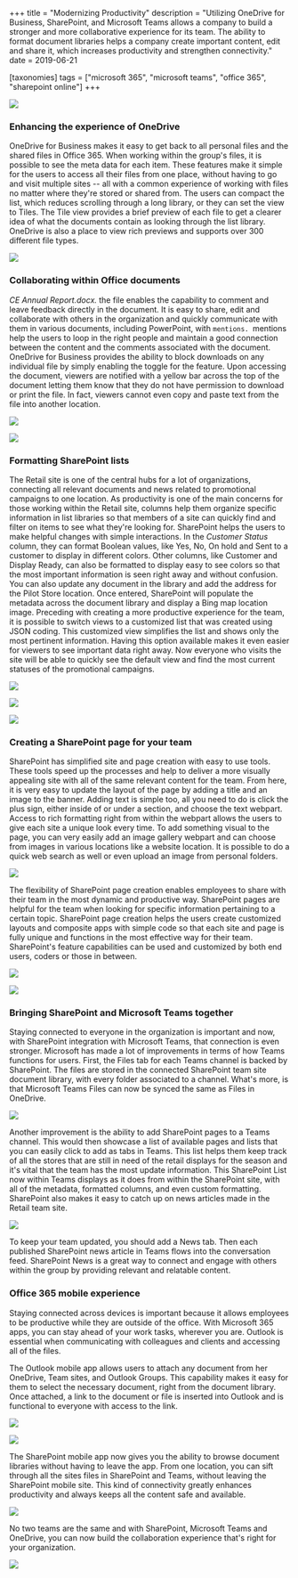 +++
title = "Modernizing Productivity"
description = "Utilizing OneDrive for Business, SharePoint, and Microsoft Teams allows a company to build a stronger and more collaborative experience for its team. The ability to format document libraries helps a company create important content, edit and share it, which increases productivity and strengthen connectivity."
date = 2019-06-21

[taxonomies]
tags = ["microsoft 365", "microsoft teams", "office 365", "sharepoint online"]
+++

![](https://o365hq.com/images/398.png)

### Enhancing the experience of OneDrive

OneDrive for Business makes it easy to get back to all personal files
and the shared files in Office 365. When working within the group's
files, it is possible to see the meta data for each item. These features
make it simple for the users to access all their files from one place,
without having to go and visit multiple sites -- all with a common
experience of working with files no matter where they're stored or
shared from. The users can compact the list, which reduces scrolling
through a long library, or they can set the view to Tiles. The Tile view
provides a brief preview of each file to get a clearer idea of what the
documents contain as looking through the list library. OneDrive is also
a place to view rich previews and supports over 300 different file
types.

![](https://o365hq.com/images/405.png)

### Collaborating within Office documents

*CE Annual Report.docx.* the file enables the capability to comment and
leave feedback directly in the document. It is easy to share, edit and
collaborate with others in the organization and quickly communicate with
them in various documents, including PowerPoint, with
`mentions. `mentions help the users to loop in the right people and
maintain a good connection between the content and the comments
associated with the document. OneDrive for Business provides the ability
to block downloads on any individual file by simply enabling the toggle
for the feature. Upon accessing the document, viewers are notified with
a yellow bar across the top of the document letting them know that they
do not have permission to download or print the file. In fact, viewers
cannot even copy and paste text from the file into another location.

![](https://o365hq.com/images/402.png)

![](https://o365hq.com/images/397.png)

### Formatting SharePoint lists

The Retail site is one of the central hubs for a lot of organizations,
connecting all relevant documents and news related to promotional
campaigns to one location. As productivity is one of the main concerns
for those working within the Retail site, columns help them organize
specific information in list libraries so that members of a site can
quickly find and filter on items to see what they're looking for.
SharePoint helps the users to make helpful changes with simple
interactions. In the *Customer Status* column, they can format Boolean
values, like Yes, No, On hold and Sent to a customer to display in
different colors. Other columns, like Customer and Display Ready, can
also be formatted to display easy to see colors so that the most
important information is seen right away and without confusion. You can
also update any document in the library and add the address for the
Pilot Store location. Once entered, SharePoint will populate the
metadata across the document library and display a Bing map location
image. Preceding with creating a more productive experience for the
team, it is possible to switch views to a customized list that was
created using JSON coding. This customized view simplifies the
list and shows only the most pertinent information. Having this option
available makes it even easier for viewers to see important data right
away. Now everyone who visits the site will be able to quickly see the
default view and find the most current statuses of the promotional
campaigns.

![](https://o365hq.com/images/399.png)

![](https://o365hq.com/images/400.png)

![](https://o365hq.com/images/406.png)

### Creating a SharePoint page for your team

SharePoint has simplified site and page creation with easy to use tools.
These tools speed up the processes and help to deliver a more visually
appealing site with all of the same relevant content for the team. From
here, it is very easy to update the layout of the page by adding a title
and an image to the banner. Adding text is simple too, all you need to
do is click the plus sign, either inside of or under a section, and
choose the text webpart. Access to rich formatting right from within the
webpart allows the users to give each site a unique look every time. To
add something visual to the page, you can very easily add an image
gallery webpart and can choose from images in various locations like a
website location. It is possible to do a quick web search as well or
even upload an image from personal folders.

![](https://o365hq.com/images/407.png)

The flexibility of SharePoint page creation enables employees to share
with their team in the most dynamic and productive way. SharePoint pages
are helpful for the team when looking for specific information
pertaining to a certain topic. SharePoint page creation helps the users
create customized layouts and composite apps with simple code so that
each site and page is fully unique and functions in the most effective
way for their team. SharePoint's feature capabilities can be used and
customized by both end users, coders or those in between.

![](https://o365hq.com/images/409.png)

![](https://o365hq.com/images/401.jpg)

### Bringing SharePoint and Microsoft Teams together

Staying connected to everyone in the organization is important and now,
with SharePoint integration with Microsoft Teams, that connection is
even stronger. Microsoft has made a lot of improvements in terms of how
Teams functions for users. First, the Files tab for each Teams channel
is backed by SharePoint. The files are stored in the connected
SharePoint team site document library, with every folder associated to a
channel. What's more, is that Microsoft Teams Files can now be synced
the same as Files in OneDrive.

![](https://o365hq.com/images/403.png)

Another improvement is the ability to add SharePoint pages to a Teams
channel. This would then showcase a list of available pages and lists
that you can easily click to add as tabs in Teams. This list helps them
keep track of all the stores that are still in need of the retail
displays for the season and it's vital that the team has the most update
information. This SharePoint List now within Teams displays as it does
from within the SharePoint site, with all of the metadata, formatted
columns, and even custom formatting. SharePoint also makes it easy to
catch up on news articles made in the Retail team site.

![](https://o365hq.com/images/410.png)

To keep your team updated, you should add a News tab. Then each
published SharePoint news article in Teams flows into the conversation
feed. SharePoint News is a great way to connect and engage with others
within the group by providing relevant and relatable content.

### Office 365 mobile experience

Staying connected across devices is important because it allows
employees to be productive while they are outside of the office. With
Microsoft 365 apps, you can stay ahead of your work tasks, wherever you
are. Outlook is essential when communicating with colleagues and clients
and accessing all of the files.

The Outlook mobile app allows users to attach any document from her
OneDrive, Team sites, and Outlook Groups. This capability makes it easy
for them to select the necessary document, right from the document
library. Once attached, a link to the document or file is inserted into
Outlook and is functional to everyone with access to the link.

![](https://o365hq.com/images/408.png)

![](https://o365hq.com/images/404.png)

The SharePoint mobile app now gives you the ability to browse document
libraries without having to leave the app. From one location, you can
sift through all the sites files in SharePoint and Teams, without
leaving the SharePoint mobile site. This kind of connectivity greatly
enhances productivity and always keeps all the content safe and
available.

![](https://o365hq.com/images/411.png)

No two teams are the same and with SharePoint, Microsoft Teams and
OneDrive, you can now build the collaboration experience that's right
for your organization.

![](https://o365hq.com/images/412.png)